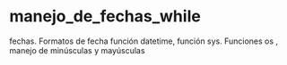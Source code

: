 # manejo_de_fechas_while
fechas. Formatos de fecha función datetime, función sys. Funciones os , manejo de minúsculas y mayúsculas
